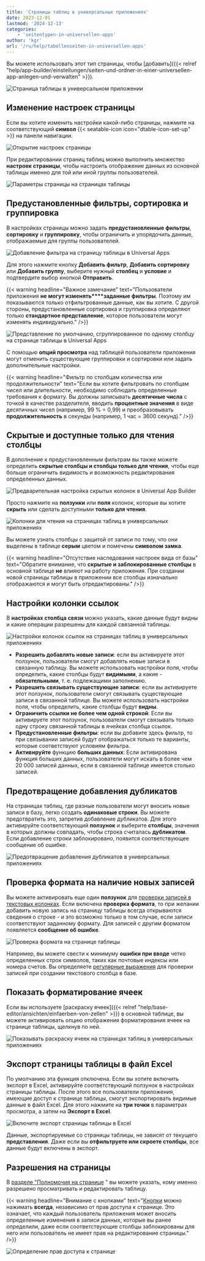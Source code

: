 ```yaml
---
title: 'Страницы таблиц в универсальных приложениях'
date: 2023-12-01
lastmod: '2024-12-13'
categories:
    - 'seitentypen-in-universellen-apps'
author: 'kgr'
url: '/ru/help/tabellenseiten-in-universellen-apps'
---
```


Вы можете использовать этот тип страницы, чтобы [добавить]({{< relref "help/app-builder/einstellungen/seiten-und-ordner-in-einer-universellen-app-anlegen-und-verwalten" >}}).

![Страница таблицы в универсальном приложении](images/Table-page-in-Universal-App.png)

## Изменение настроек страницы

Если вы хотите изменить настройки какой-либо страницы, нажмите на соответствующий **символ** {{< seatable-icon icon="dtable-icon-set-up" >}} на панели навигации.

![Открытие настроек страницы](images/page-permissions-universal-app.png)

При редактировании страниц таблиц можно выполнить множество **настроек страницы**, чтобы настроить отображение данных из основной таблицы именно для той или иной группы пользователей.

![Параметры страницы на страницах таблицы](images/Page-settings-on-table-pages.png)

## Предустановленные фильтры, сортировка и группировка

В настройках страницы можно задать **предустановленные фильтры**, **сортировку** и **группировку**, чтобы ограничить и упорядочить данные, отображаемые для группы пользователей.

![Добавление фильтра на страницу таблицы в Universal Apps](images/Add-filter-on-table-page-in-Universal-Apps.png)

Для этого нажмите кнопку **Добавить фильтр**, **Добавить сортировку** или **Добавить группу**, выберите нужный **столбец** и **условие** и подтвердите выбор кнопкой **Отправить**.

{{< warning  headline="Важное замечание"  text="Пользователи приложения **не могут изменять****заданные фильтры**. Поэтому им показываются только отфильтрованные данные, как вы хотите. С другой стороны, предустановленные сортировка и группировка определяют только **стандартное представление**, которое пользователи могут изменять индивидуально." />}}

![Представление по умолчанию, сгруппированное по одному столбцу на странице таблицы в Universal Apps](images/Default-view-grouped-by-one-column-on-a-table-page-in-Universal-Apps.png)

С помощью **опций просмотра** над таблицей пользователи приложения могут отменить существующие группировки и сортировки или задать дополнительные настройки.

{{< warning  headline="Фильтр по столбцам количества или продолжительности"  text="Если вы хотите фильтровать по столбцам чисел или длительности, необходимо соблюдать определенные требования к формату. Вы должны записывать **десятичные числа** с точкой в качестве разделителя, вводить **процентные значения** в виде десятичных чисел (например, 99 % = 0,99) и преобразовывать **продолжительность** в секунды (например, 1 час = 3600 секунд)." />}}

## Скрытые и доступные только для чтения столбцы

В дополнение к предустановленным фильтрам вы также можете определить **скрытые столбцы и столбцы только для чтения**, чтобы еще больше ограничить видимость и возможность редактирования определенных данных.

![Предварительная настройка скрытых колонок в Universal App Builder](images/Preset-hidden-columns-in-Universal-App-Builder.png)

Просто нажмите на **ползунки** или **поля** колонок, которые вы хотите **скрыть** или сделать доступными **только для чтения**.

![Колонки для чтения на страницах таблиц в универсальных приложениях](images/Read-only-columns-on-table-pages-in-Universal-Apps.png)

Вы можете узнать столбцы с защитой от записи по тому, что они выделены в таблице **серым** цветом и помечены **символом замка**.

{{< warning  headline="Отсутствие наследования настроек вида от базы"  text="Обратите внимание, что **скрытые и заблокированные столбцы** в основной таблице **не** влияют на работу приложения. При создании новой страницы таблицы в приложении все столбцы изначально отображаются и могут быть отредактированы." />}}

## Настройки колонки ссылок

В **настройках столбца связи** можно указать, какие данные будут видны и какие операции разрешены для каждой связанной таблицы.

![Настройки колонок ссылок на страницах таблиц в универсальных приложениях](images/Link-column-settings-on-table-pages-in-Universal-Apps.png)

- **Разрешить добавлять новые записи**: если вы активируете этот ползунок, пользователи смогут добавлять новые записи в связанную таблицу. Вы можете использовать настройки поля, чтобы определить, какие столбцы будут **видимыми**, а какие - **обязательными**, т. е. подлежащими заполнению.
- **Разрешить связывать существующие записи**: если вы активируете этот ползунок, пользователи смогут связывать существующие записи в связанной таблице. Вы можете использовать настройки поля, чтобы определить, какие столбцы будут **видны**.
- **Ограничить ссылки не более чем одной строкой**: Если вы активируете этот ползунок, пользователи смогут связывать только одну строку связанной таблицы в ячейках столбца ссылок.
- **Предустановленные фильтры**: если вы добавите здесь фильтр, то при связывании записей будут отображаться только те варианты, которые соответствуют условиям фильтра.
- **Активируйте** функцию **больших данных**: Если активирована функция больших данных, пользователи могут искать в более чем 20 000 записей данных, если в связанной таблице имеется столько записей.

## Предотвращение добавления дубликатов

На страницах таблиц, где разные пользователи могут вносить новые записи в базу, легко создать **одинаковые строки**. Вы можете предотвратить это, запретив добавление дубликатов. Для этого активируйте соответствующий **ползунок** и выберите **столбцы**, значения в которых должны совпадать, чтобы строка считалась **дубликатом**. Если добавление строки заблокировано, появится соответствующее сообщение об ошибке.

![Предотвращение добавления дубликатов в универсальных приложениях](images/Prevent-adding-duplicate-records-in-Universal-Apps.gif)

## Проверка формата на наличие новых записей

Вы можете активировать еще один **ползунок** для [проверки записей в текстовых колонках](https://seatable.io/ru/docs/text-und-zahlen/validierung-der-eingabe-bei-textfeldern/). Если включена **проверка формата**, то при желании добавить новую запись на страницу таблицы всегда открываются сведения о строке - и это возможно только в том случае, если записи соответствуют заданному формату. Для записей с другим форматом появляется **сообщение об ошибке**.

![Проверка формата на странице таблицы](images/Format-check-on-table-page.png)

Например, вы можете свести к минимуму **ошибки при вводе** четко определенных строк символов, таких как почтовые индексы или номера счетов. Вы определяете [регулярные выражения](https://seatable.io/ru/docs/text-und-zahlen/validierung-der-eingabe-bei-textfeldern/) для проверки записей при создании текстового столбца в базе.

## Показать форматирование ячеек

Если вы используете [раскраску ячеек]({{< relref "help/base-editor/ansichten/einfaerben-von-zellen" >}}) в основной таблице, вы можете активировать опцию отображения форматирования ячеек на странице таблицы, щелкнув по ней.

![Показывать раскраску ячеек на страницах таблиц в универсальных приложениях](images/Show-cell-coloring-on-table-pages-in-Universal-Apps.gif)

## Экспорт страницы таблицы в файл Excel

По умолчанию эта функция отключена. Если вы хотите включить экспорт в Excel, активируйте соответствующий ползунок в настройках страницы таблицы. После этого все пользователи приложения, имеющие доступ к странице таблицы, смогут экспортировать видимые данные в файл Excel. Для этого нажмите на **три точки** в параметрах просмотра, а затем на **Экспорт в Excel**.

![Включите экспорт страницы таблицы в Excel](images/Enable-Excel-export-of-a-table-page.png)

Данные, экспортируемые со страницы таблицы, не зависят от текущего **представления**. Даже если вы **отфильтруете или скроете столбцы**, все данные будут включены в экспорт.

## Разрешения на страницы

В [разделе "Полномочия на странице](https://seatable.io/ru/docs/apps/seitenberechtigungen-in-einer-universellen-app/) " вы можете указать, кому именно разрешено просматривать и редактировать таблицу.

{{< warning  headline="Внимание с кнопками"  text="[Кнопки](https://seatable.io/ru/docs/andere-spalten/die-schaltflaeche/) можно нажимать **всегда**, независимо от прав доступа к странице. Это означает, что каждый пользователь приложения может вносить определенные изменения в записи данных, которые вы ранее определили, даже если соответствующие столбцы заблокированы для него или пользователь не имеет прав на редактирование страницы." />}}

![Определение прав доступа к странице](images/page-permissions.png)
